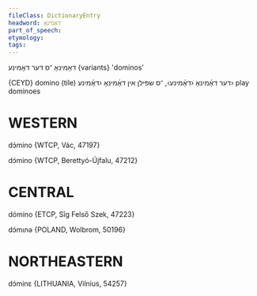 ```yaml
---
fileClass: DictionaryEntry
headword: דאָמינאָ
part_of_speech: 
etymology: 
tags: 
---
```

דאָמינאָ
־ס
דער
דאָמינע {variants} 
'dominos'

{CEYD}
domino (tile) דער דאָ֜מינאָ ‹דאָ֜מינע›, ־ס
שפּילן אין דאָ֜מינאָ ‹דאָ֜מינע›
play dominoes

WESTERN
========

dɔ́mino {WTCP, Vác, 47197}

dɔ́mino {WTCP, Berettyó-Újfalu, 47212}

CENTRAL
========

dómino {ETCP, Sîg Felső Szek, 47223}

dɔ́mɩnə {POLAND, Wolbrom, 50196}

NORTHEASTERN
==============

dɔ́minɛ {LITHUANIA, Vilnius, 54257}